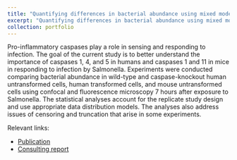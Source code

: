 ```yaml
---
title: "Quantifying differences in bacterial abundance using mixed models"
excerpt: "Quantifying differences in bacterial abundance using mixed models<br/><img src='/images/iai.png'>"
collection: portfolio
---
```


Pro-inflammatory caspases play a role in sensing and responding to infection. The goal of the current study is to better understand the importance of caspases 1, 4, and 5 in humans and caspases 1 and 11 in mice in responding to infection by Salmonella. Experiments were conducted comparing bacterial abundance in wild-type and caspase-knockout human untransformed cells, human transformed cells, and mouse untransformed cells using confocal and fluorescence microscopy 7 hours after exposure to Salmonella. The statistical analyses account for the replicate study design and use appropriate data distribution models. The analyses also address issues of censoring and truncation that arise in some experiments.

Relevant links:

* [Publication](https://doi.org/10.1128/iai.00017-20)
* [Consulting report](https://edward130603.github.io/files/consulting_report_salmonella.pdf)